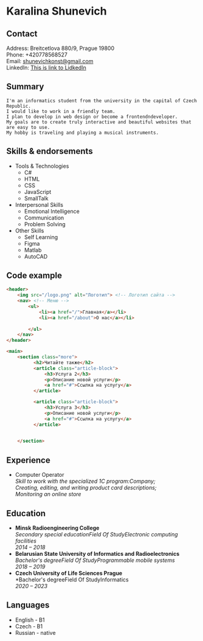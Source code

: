 # Karalina Shunevich 
## Contact ##
   Address: Breitcetlova 880/9, Prague 19800  
   Phone: +420778568527  
   Email: shunevichkonst@gmail.com  
   LinkedIn: [This is link to LidkedIn](https://www.linkedin.com/in/karalina-shunevich-875433213)
## Summary
    I'm an informatics student from the university in the capital of Czech Republic.   
    I would like to work in a friendly team. 
    I plan to develop in web design or become a frontendndeveloper.   
    My goals are to create truly interactive and beautiful websites that are easy to use.   
    My hobby is traveling and playing a musical instruments.
## Skills & endorsements
* Tools & Technologies
   * C#
   * HTML
   * CSS
   * JavaScript
   * SmallTalk
* Interpersonal Skills
   * Emotional Intelligence
   * Communication
   * Problem Solving
* Other Skills
   * Self Learning
   * Figma
   * Matlab
   * AutoCAD
## Code example 
```html
<header>
    <img src="/logo.png" alt="Логотип"> <!-- Логотип сайта -->
    <nav> <!-- Меню -->
        <ul>
            <li><a href="/">Главная</a></li>
            <li><a href="/about">О нас</a></li>
            
        </ul>
    </nav>
</header>

<main>
    <section class="more">
          <h2>Читайте также</h2>
          <article class="article-block">
              <h3>Услуга 2</h3>
              <p>Описание новой услуги</p>
              <a href="#">Ссылка на услугу</a>
          </article>

          <article class="article-block">
              <h3>Услуга 3</h3>
              <p>Описание новой услуги</p>
              <a href="#">Ссылка на услугу</a>
          </article>

        
    </section>
```
## Experience
* Computer Operator  
 *Skill to work with the specialized 1C program:Company;*  
 *Creating, editing, and writing product card descriptions;*  
 *Monitoring an online store*
## Education
* **Minsk Radioengineering College**  
 *Secondary special educationField Of StudyElectronic computing facilities*  
 *2014 – 2018*
* **Belarusian State University of Informatics and Radioelectronics**  
 *Bachelor's degreeField Of StudyProgrammable mobile systems*  
 *2018 – 2019*
* **Czech University of Life Sciences Prague**  
 *Bachelor's degreeField Of StudyInformatics  
 *2020 – 2023*
## Languages
 * English - B1
 * Czech - B1
 * Russian - native